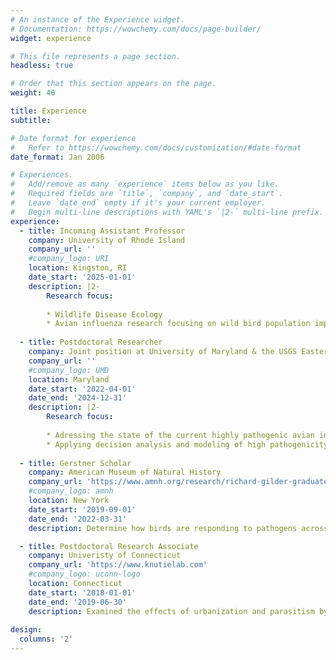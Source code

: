 ```yaml
---
# An instance of the Experience widget.
# Documentation: https://wowchemy.com/docs/page-builder/
widget: experience

# This file represents a page section.
headless: true

# Order that this section appears on the page.
weight: 40

title: Experience
subtitle:

# Date format for experience
#   Refer to https://wowchemy.com/docs/customization/#date-format
date_format: Jan 2006

# Experiences.
#   Add/remove as many `experience` items below as you like.
#   Required fields are `title`, `company`, and `date_start`.
#   Leave `date_end` empty if it's your current employer.
#   Begin multi-line descriptions with YAML's `|2-` multi-line prefix.
experience:
  - title: Incoming Assistant Professor
    company: University of Rhode Island
    company_url: ''
    #company_logo: URI
    location: Kingston, RI
    date_start: '2025-01-01'
    description: |2-
        Research focus:
        
        * Wildlife Disease Ecology 
        * Avian influenza research focusing on wild bird population impacts and immune adaption across host species
        
  - title: Postdoctoral Researcher
    company: Joint position at University of Maryland & the USGS Eastern Ecological Center within the Disease Decision and Analysis Research (DDAR) group
    company_url: ''
    #company_logo: UMD
    location: Maryland
    date_start: '2022-04-01'
    date_end: '2024-12-31'
    description: |2-
        Research focus:
        
        * Adressing the state of the current highly pathogenic avian influenza virus (Eurasian origin H5N1 of clade 2.3.4.4b) introduction into North America impacting wild birds and poultry. 
        * Applying decision analysis and modeling of high pathogenicity avian influenza in North America to aid in disease management.
        
  - title: Gerstner Scholar
    company: American Museum of Natural History
    company_url: 'https://www.amnh.org/research/richard-gilder-graduate-school/academics-and-research/fellowship-and-grant-opportunities/gerstner-scholars-program#Johanna%20Harvey'
    #company_logo: amnh
    location: New York
    date_start: '2019-09-01'
    date_end: '2022-03-31'
    description: Determine how birds are responding to pathogens across northern latitudes, considering shifts in vectors and pathogens due to human induced climate change.

  - title: Postdoctoral Research Associate
    company: Univeristy of Connecticut
    company_url: 'https://www.knutielab.com'
    #company_logo: uconn-logo
    location: Connecticut
    date_start: '2018-01-01'
    date_end: '2019-06-30'
    description: Examined the effects of urbanization and parasitism by an ectoparasite on Darwin’s finches in the Galápagos. 
    
design:
  columns: '2'
---
```

